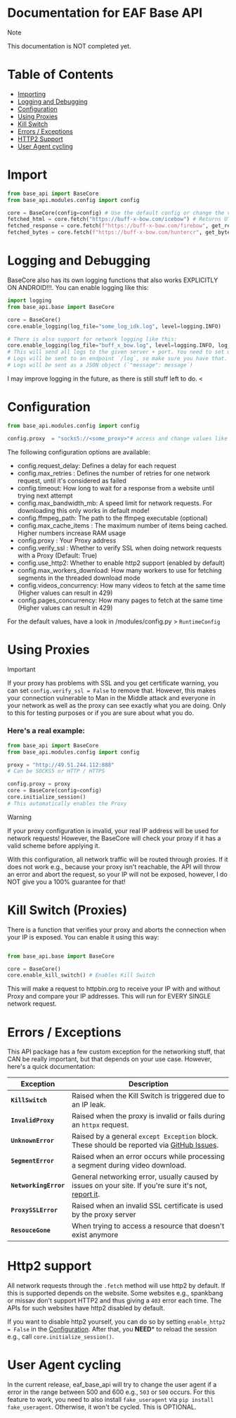 # Documentation for EAF Base API
> [!NOTE]
> This documentation is NOT completed yet.

# Table of Contents
- [Importing](#import)
- [Logging and Debugging](#logging-and-debugging)
- [Configuration](#configuration)
- [Using Proxies](#using-proxies)
- [Kill Switch](#kill-switch-proxies)
- [Errors / Exceptions]()
- [HTTP2 Support](#http2-support)
- [User Agent cycling](#user-agent-cycling)


# Import
```python
from base_api import BaseCore
from base_api.modules.config import config

core = BaseCore(config=config) # Use the default config or change the values yourself
fetched_html = core.fetch("https://buff-x-bow.com/icebow") # Returns UTF-8 decoded HTML
fetched_response = core.fetch(f"https://buff-x-bow.com/firebow", get_response=True) # Returns httpx Response object
fetched_bytes = core.fetch(f"https://buff-x-bow.com/huntercr", get_bytes=True) # Returns raw byte data
```

# Logging and Debugging
BaseCore also has its own logging functions that also works EXPLICITLY ON ANDROID!!!. 
You can enable logging like this:

```python
import logging
from base_api.base import BaseCore

core = BaseCore()
core.enable_logging(log_file="some_log_idk.log", level=logging.INFO)

# There is also support for network logging like this:
core.enable_logging(log_file="buff_x_bow.log", level=logging.INFO, log_ip="target_ip", log_port="target_port")
# This will send all logs to the given server + port. You need to set up a client that listens for incoming connections.
# Logs will be sent to an endpoint `/log`, so make sure you have that.
# Logs will be sent as a JSON object (`"message": message`)
```

I may improve logging in the future, as there is still stuff left to do. <

# Configuration

```python
from base_api.modules.config import config

config.proxy  = "socks5://<some_proxy>"# access and change values like this
```
The following configuration options are available:

- config.request_delay: Defines a delay for each request
- config.max_retries  : Defines the number of retries for one network request, until it's considered as failed
- config.timeout: How long to wait for a response from a website until trying next attempt
- config.max_bandwidth_mb: A speed limit for network requests. For downloading this only works in default mode!
- config.ffmpeg_path: The path to the ffmpeg executable (optional)
- config.max_cache_items : The maximum number of items being cached. Higher numbers increase RAM usage
- config.proxy : Your Proxy address
- config.verify_ssl : Whether to verify SSL when doing network requests with a Proxy (Default: True)
- config.use_http2: Whether to enable http2 support (enabled by default)
- config.max_workers_download: How many workers to use for fetching segments in the threaded download mode
- config.videos_concurrency: How many videos to fetch at the same time (Higher values can result in 429)
- config.pages_concurrency: How many pages to fetch at the same time (Higher values can result in 429)

For the default values, have a look in /modules/config.py > `RuntimeConfig` 

# Using Proxies
> [!IMPORTANT]
> If your proxy has problems with SSL and you get certificate warning, you can set `config.verify_ssl = False` to remove that.
> However, this makes your connection vulnerable to Man in the Middle attack and everyone in your network as well as the proxy
> can see exactly what you are doing. Only to this for testing purposes or if you are sure about what you do. 

### Here's a real example:

```python
from base_api import BaseCore
from base_api.modules.config import config

proxy = "http://49.51.244.112:888"
# Can be SOCKS5 or HTTP / HTTPS

config.proxy = proxy
core = BaseCore(config=config)
core.initialize_session()
# This automatically enables the Proxy
```

> [!WARNING]
> If your proxy configuration is invalid, your real IP address will be used for network requests!
> However, the BaseCore will check your proxy if it has a valid scheme before applying it.

With this configuration, all network traffic will be routed through proxies. If it does not work e.g., because your proxy
isn't reachable, the API will throw an error and abort the request, so your IP will not be exposed, however, I do NOT give you a 
100% guarantee for that!

# Kill Switch (Proxies)
There is a function that verifies your proxy and aborts the connection when your IP is exposed.
You can enable it using this way:

```python

from base_api.base import BaseCore

core = BaseCore()
core.enable_kill_switch() # Enables Kill Switch
```

This will make a request to httpbin.org to receive your IP with and without Proxy and compare your
IP addresses. This will run for EVERY SINGLE network request. 


# Errors / Exceptions
This API package has a few custom exception for the networking stuff, that CAN be really important, but that depends on
your use case. However, here's a quick documentation:

| Exception             | Description                                                                                                                                                  |
|-----------------------|--------------------------------------------------------------------------------------------------------------------------------------------------------------|
| **`KillSwitch`**      | Raised when the Kill Switch is triggered due to an IP leak.                                                                                                  |
| **`InvalidProxy`**    | Raised when the proxy is invalid or fails during an `httpx` request.                                                                                         |
| **`UnknownError`**    | Raised by a general `except Exception` block. These should be reported via [GitHub Issues](https://github.com/EchterAlsFake/eaf_base_api/issues).            |
| **`SegmentError`**    | Raised when an error occurs while processing a segment during video download.                                                                                |
| **`NetworkingError`** | General networking error, usually caused by issues on your site. If you're sure it's not, [report it](https://github.com/EchterAlsFake/eaf_base_api/issues). |
| **`ProxySSLError`**   | Raised when an invalid SSL certificate is used by the proxy server                                                                                           |
| **`ResouceGone`**     | When trying to access a resource that doesn't exist anymore                                                                                                  |

# Http2 support
All network requests through the `.fetch` method will use http2 by default.
If this is supported depends on the website. Some websites e.g., spankbang or missav don't 
support HTTP2 and thus giving a `403` error each time. The APIs for such websites
have http2 disabled by default.

If you want to disable http2 yourself, you can do so by setting `enable_http2 = False` in the [Configuration](#configuration).
After that, you **NEED*** to reload the session e.g., call `core.initialize_session()`.


# User Agent cycling
In the current release, eaf_base_api will try to change the user agent if a error
in the range between 500 and 600 e.g., `503` or `500` occurs. For this feature
to work, you need to also install `fake_useragent` via `pip install fake_useragent`.
Otherwise, it won't be cycled. This is OPTIONAL. 